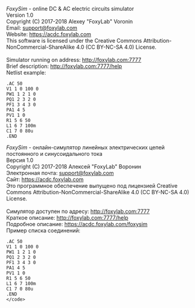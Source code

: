 <i>FoxySim</i> - online DC & AC electric circuits simulator<br/>
Version 1.0<br/>
Copyright (C) 2017-2018 Alexey "FoxyLab" Voronin<br/>
Email:    support@foxylab.com<br/>
Website:  https://acdc.foxylab.com<br/>
This software is licensed under the Creative Commons Attribution-NonCommercial-ShareAlike 4.0 (CC BY-NC-SA 4.0) License.<br/><br/>
Simulator running on address: http://foxylab.com:7777<br/>
Brief description: http://foxylab.com:7777/help<br/>
Netlist example:<br/>
```
.AC 50
V1 1 0 100 0
PW1 1 2 1 0
PQ1 2 3 2 0
PF1 3 4 3 0
PA1 4 5
PV1 1 0
R1 5 6 50
L1 6 7 100m
C1 7 0 80u
.END 
```

<i>FoxySim</i> - онлайн-симулятор линейных электрических цепей постоянного и синусоидального тока<br/>
Версия 1.0<br/>
Copyright (C) 2017-2018 Алексей "FoxyLab" Воронин<br/>
Электронная почта:    support@foxylab.com<br/>
Сайт:  https://acdc.foxylab.com<br/>
Это программное обеспечение выпущено под лицензией Creative Commons Attribution-NonCommercial-ShareAlike 4.0 (CC BY-NC-SA 4.0) License.<br/><br/>
Симулятор доступен по адресу: http://foxylab.com:7777<br/>
Краткое описание: http://foxylab.com:7777/help<br/>
Подробное описание: https://acdc.foxylab.com/foxysim<br/>
Пример списка соединений:<br/>
```
.AC 50
V1 1 0 100 0
PW1 1 2 1 0
PQ1 2 3 2 0
PF1 3 4 3 0
PA1 4 5
PV1 1 0
R1 5 6 50
L1 6 7 100m
C1 7 0 80u
.END
</code>
